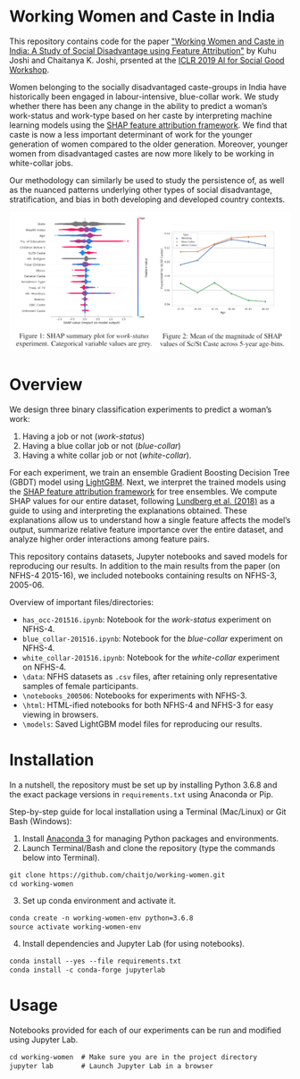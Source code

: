 # Working Women and Caste in India

This repository contains code for the paper ["Working Women and Caste in India: A Study of Social Disadvantage using Feature Attribution"](https://arxiv.org/abs/1905.03092) by Kuhu Joshi and Chaitanya K. Joshi, prsented at the [ICLR 2019 AI for Social Good Workshop](https://aiforsocialgood.github.io/iclr2019/).

Women belonging to the socially disadvantaged caste-groups in India have historically been engaged in labour-intensive, blue-collar work. 
We study whether there has been any change in the ability to predict a woman’s work-status and work-type based on her caste by interpreting machine learning models using the [SHAP feature attribution framework](https://towardsdatascience.com/interpretable-machine-learning-with-xgboost-9ec80d148d27). 
We find that caste is now a less important determinant of work for the younger generation of women compared to the older generation. 
Moreover, younger women from disadvantaged castes are now more likely to be working in white-collar jobs.

Our methodology can similarly be used to study the persistence of, as well as the nuanced patterns underlying other types of social disadvantage, stratification, and bias in both developing and
developed country contexts.

![](/res/figs.PNG)

# Overview

We design three binary classification experiments to predict a woman’s work: 
1. Having a job or not (*work-status*)
2. Having a blue collar job or not (*blue-collar*)
3. Having a white collar job or not (*white-collar*). 

For each experiment, we train an ensemble Gradient Boosting Decision Tree (GBDT) model using [LightGBM](https://github.com/Microsoft/LightGBM).
Next, we interpret the trained models using the [SHAP feature attribution framework](https://github.com/slundberg/shap) for tree ensembles. 
We compute SHAP values for our entire dataset, following [Lundberg et al. (2018)](https://arxiv.org/abs/1802.03888) as a guide to using and interpreting the explanations obtained. 
These explanations allow us to understand how a single feature affects the model’s output, summarize relative feature importance over the entire dataset, and analyze higher order interactions among feature pairs.

This repository contains datasets, Jupyter notebooks and saved models for reproducing our results.
In addition to the main results from the paper (on NFHS-4 2015-16), we included notebooks containing results on NFHS-3, 2005-06.

Overview of important files/directories:
- `has_occ-201516.ipynb`: Notebook for the *work-status* experiment on NFHS-4.
- `blue_collar-201516.ipynb`: Notebook for the *blue-collar* experiment on NFHS-4.
- `white_collar-201516.ipynb`: Notebook for the *white-collar* experiment on NFHS-4.
- `\data`: NFHS datasets as `.csv` files, after retaining only representative samples of female participants.
- `\notebooks_200506`: Notebooks for experiments with NFHS-3.
- `\html`: HTML-ified notebooks for both NFHS-4 and NFHS-3 for easy viewing in browsers.
- `\models`: Saved LightGBM model files for reproducing our results. 

# Installation

In a nutshell, the repository must be set up by installing Python 3.6.8 and the exact package versions in `requirements.txt` using Anaconda or Pip.

Step-by-step guide for local installation using a Terminal (Mac/Linux) or Git Bash (Windows):

1. Install [Anaconda 3](https://www.anaconda.com/) for managing Python packages and environments.
2. Launch Terminal/Bash and clone the repository (type the commands below into Terminal). 
```
git clone https://github.com/chaitjo/working-women.git
cd working-women
```
3. Set up conda environment and activate it.
```
conda create -n working-women-env python=3.6.8
source activate working-women-env
```
4. Install dependencies and Jupyter Lab (for using notebooks).
```
conda install --yes --file requirements.txt
conda install -c conda-forge jupyterlab
```

# Usage

Notebooks provided for each of our experiments can be run and modified using Jupyter Lab.
```
cd working-women  # Make sure you are in the project directory
jupyter lab       # Launch Jupyter Lab in a browser
```
